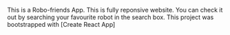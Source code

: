 This is a Robo-friends App. This is fully reponsive website. You can check it out by searching your favourite robot in the search box.
This project was bootstrapped with [Create React App]
